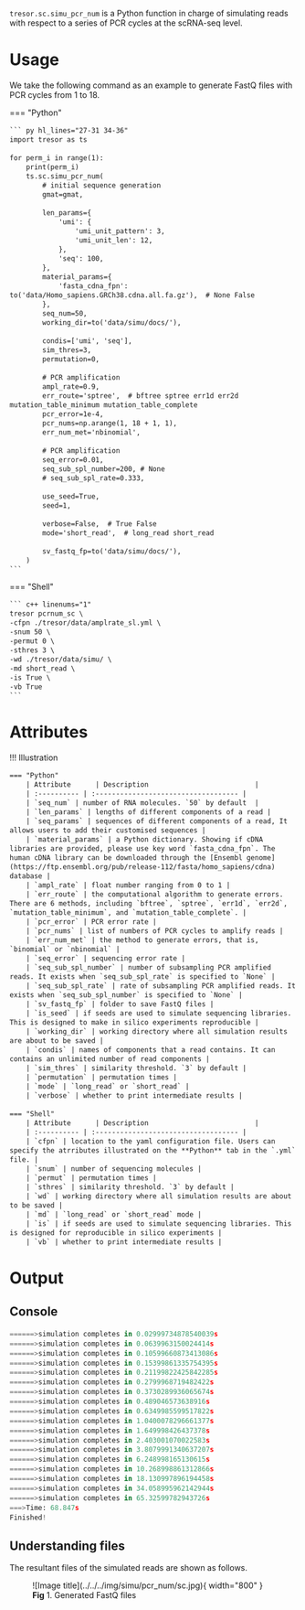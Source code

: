 
`tresor.sc.simu_pcr_num` is a Python function in charge of simulating reads with respect to a series of PCR cycles at the scRNA-seq level.

# Usage

We take the following command as an example to generate FastQ files with PCR cycles from 1 to 18.

=== "Python"

    ``` py hl_lines="27-31 34-36"
    import tresor as ts

    for perm_i in range(1):
        print(perm_i)
        ts.sc.simu_pcr_num(
            # initial sequence generation
            gmat=gmat,

            len_params={
                'umi': {
                    'umi_unit_pattern': 3,
                    'umi_unit_len': 12,
                },
                'seq': 100,
            },
            material_params={
                'fasta_cdna_fpn': to('data/Homo_sapiens.GRCh38.cdna.all.fa.gz'),  # None False
            },
            seq_num=50,
            working_dir=to('data/simu/docs/'),
    
            condis=['umi', 'seq'],
            sim_thres=3,
            permutation=0,
    
            # PCR amplification
            ampl_rate=0.9,
            err_route='sptree',  # bftree sptree err1d err2d mutation_table_minimum mutation_table_complete
            pcr_error=1e-4,
            pcr_nums=np.arange(1, 18 + 1, 1),
            err_num_met='nbinomial',
            
            # PCR amplification
            seq_error=0.01,
            seq_sub_spl_number=200, # None
            # seq_sub_spl_rate=0.333,

            use_seed=True,
            seed=1,
    
            verbose=False,  # True False
            mode='short_read',  # long_read short_read
    
            sv_fastq_fp=to('data/simu/docs/'),
        )
    ```

=== "Shell"

    ``` c++ linenums="1"
    tresor pcrnum_sc \
    -cfpn ./tresor/data/amplrate_sl.yml \
    -snum 50 \
    -permut 0 \
    -sthres 3 \
    -wd ./tresor/data/simu/ \
    -md short_read \
    -is True \
    -vb True
    ```


# Attributes
!!! Illustration

    === "Python"
        | Attribute      | Description                          |
        | :---------- | :----------------------------------- |
        | `seq_num` | number of RNA molecules. `50` by default  |
        | `len_params` | lengths of different components of a read |
        | `seq_params` | sequences of different components of a read, It allows users to add their customised sequences |
        | `material_params` | a Python dictionary. Showing if cDNA libraries are provided, please use key word `fasta_cdna_fpn`. The human cDNA library can be downloaded through the [Ensembl genome](https://ftp.ensembl.org/pub/release-112/fasta/homo_sapiens/cdna) database |
        | `ampl_rate` | float number ranging from 0 to 1 |
        | `err_route` | the computational algorithm to generate errors. There are 6 methods, including `bftree`, `sptree`, `err1d`, `err2d`, `mutation_table_minimum`, and `mutation_table_complete`. |
        | `pcr_error` | PCR error rate |
        | `pcr_nums` | list of numbers of PCR cycles to amplify reads |
        | `err_num_met` | the method to generate errors, that is, `binomial` or `nbinomial` |
        | `seq_error` | sequencing error rate |
        | `seq_sub_spl_number` | number of subsampling PCR amplified reads. It exists when `seq_sub_spl_rate` is specified to `None` |
        | `seq_sub_spl_rate` | rate of subsampling PCR amplified reads. It exists when `seq_sub_spl_number` is specified to `None` |
        | `sv_fastq_fp` | folder to save FastQ files |
        | `is_seed` | if seeds are used to simulate sequencing libraries. This is designed to make in silico experiments reproducible |
        | `working_dir` | working directory where all simulation results are about to be saved |
        | `condis` | names of components that a read contains. It can contains an unlimited number of read components |
        | `sim_thres` | similarity threshold. `3` by default |
        | `permutation` | permutation times |
        | `mode` | `long_read` or `short_read` |
        | `verbose` | whether to print intermediate results |
        
    === "Shell"
        | Attribute      | Description                          |
        | :---------- | :----------------------------------- |
        | `cfpn` | location to the yaml configuration file. Users can specify the atrributes illustrated on the **Python** tab in the `.yml` file. |
        | `snum` | number of sequencing molecules |
        | `permut` | permutation times |
        | `sthres` | similarity threshold. `3` by default |
        | `wd` | working directory where all simulation results are about to be saved |
        | `md` | `long_read` or `short_read` mode |
        | `is` | if seeds are used to simulate sequencing libraries. This is designed for reproducible in silico experiments |
        | `vb` | whether to print intermediate results |


# Output
## Console
``` py
======>simulation completes in 0.02999734878540039s
======>simulation completes in 0.0639963150024414s
======>simulation completes in 0.10599660873413086s
======>simulation completes in 0.15399861335754395s
======>simulation completes in 0.21199822425842285s
======>simulation completes in 0.2799968719482422s
======>simulation completes in 0.3730289936065674s
======>simulation completes in 0.489046573638916s
======>simulation completes in 0.6349985599517822s
======>simulation completes in 1.0400078296661377s
======>simulation completes in 1.649998426437378s
======>simulation completes in 2.403001070022583s
======>simulation completes in 3.8079991340637207s
======>simulation completes in 6.248998165130615s
======>simulation completes in 10.268998861312866s
======>simulation completes in 18.130997896194458s
======>simulation completes in 34.058995962142944s
======>simulation completes in 65.32599782943726s
===>Time: 68.847s
Finished!
```

## Understanding files
The resultant files of the simulated reads are shown as follows.

<figure markdown="span">
  ![Image title](../../../img/simu/pcr_num/sc.jpg){ width="800" }
  <figcaption><strong>Fig</strong> 1. Generated FastQ files</figcaption>
</figure>
